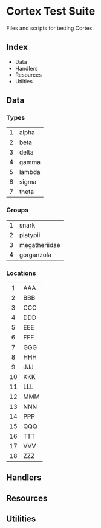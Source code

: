 # Cortex Test Suite
Files and scripts for testing Cortex.

## Index
- Data
- Handlers
- Resources
- Utilties

## Data
### Types
| | |
|:-:|-|
| 1 | alpha |
| 2 | beta |
| 3 | delta |
| 4 | gamma |
| 5 | lambda |
| 6 | sigma |
| 7 | theta |

### Groups
| | |
|:-:|-|
| 1 | snark |
| 2 | platypii |
| 3 | megatheriidae |
| 4 | gorganzola |

### Locations
| | |
|:-:|-|
| 1 | AAA |
| 2 | BBB |
| 3 | CCC |
| 4 | DDD |
| 5 | EEE |
| 6 | FFF |
| 7 | GGG |
| 8 | HHH |
| 9 | JJJ |
| 10 | KKK |
| 11 | LLL |
| 12 | MMM |
| 13 | NNN |
| 14 | PPP |
| 15 | QQQ |
| 16 | TTT |
| 17 | VVV |
| 18 | ZZZ |

## Handlers

## Resources

## Utilities